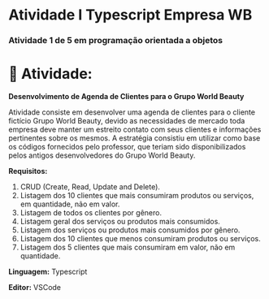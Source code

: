 # Atividade I Typescript Empresa WB

### Atividade 1 de 5 em programação orientada a objetos

# 🎯 Atividade:
**Desenvolvimento de Agenda de Clientes para o Grupo World Beauty**

Atividade consiste em desenvolver uma agenda de clientes para o cliente fictício Grupo World Beauty, devido as necessidades de mercado toda empresa deve manter um estreito contato com seus clientes e informações pertinentes sobre os mesmos.
A estratégia consistiu em utilizar como base os códigos fornecidos pelo professor, que teriam sido disponibilizados pelos antigos desenvolvedores do Grupo World Beauty.

**Requisitos:**
1. CRUD (Create, Read, Update and Delete).
2. Listagem dos 10 clientes que mais consumiram produtos ou serviços, em quantidade, não em valor.
3. Listagem de todos os clientes por gênero.
4. Listagem geral dos serviços ou produtos mais consumidos.
5. Listagem dos serviços ou produtos mais consumidos por gênero.
6. Listagem dos 10 clientes que menos consumiram produtos ou serviços.
7. Listagem dos 5 clientes que mais consumiram em valor, não em quantidade.

**Linguagem:**
Typescript

**Editor:**
VSCode
